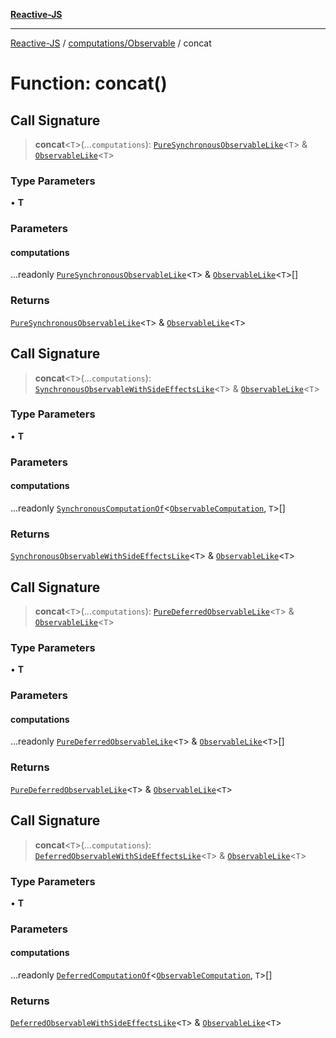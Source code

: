 [**Reactive-JS**](../../../README.md)

***

[Reactive-JS](../../../README.md) / [computations/Observable](../README.md) / concat

# Function: concat()

## Call Signature

> **concat**\<`T`\>(...`computations`): [`PureSynchronousObservableLike`](../../interfaces/PureSynchronousObservableLike.md)\<`T`\> & [`ObservableLike`](../../interfaces/ObservableLike.md)\<`T`\>

### Type Parameters

• **T**

### Parameters

#### computations

...readonly [`PureSynchronousObservableLike`](../../interfaces/PureSynchronousObservableLike.md)\<`T`\> & [`ObservableLike`](../../interfaces/ObservableLike.md)\<`T`\>[]

### Returns

[`PureSynchronousObservableLike`](../../interfaces/PureSynchronousObservableLike.md)\<`T`\> & [`ObservableLike`](../../interfaces/ObservableLike.md)\<`T`\>

## Call Signature

> **concat**\<`T`\>(...`computations`): [`SynchronousObservableWithSideEffectsLike`](../../interfaces/SynchronousObservableWithSideEffectsLike.md)\<`T`\> & [`ObservableLike`](../../interfaces/ObservableLike.md)\<`T`\>

### Type Parameters

• **T**

### Parameters

#### computations

...readonly [`SynchronousComputationOf`](../../type-aliases/SynchronousComputationOf.md)\<[`ObservableComputation`](../interfaces/ObservableComputation.md), `T`\>[]

### Returns

[`SynchronousObservableWithSideEffectsLike`](../../interfaces/SynchronousObservableWithSideEffectsLike.md)\<`T`\> & [`ObservableLike`](../../interfaces/ObservableLike.md)\<`T`\>

## Call Signature

> **concat**\<`T`\>(...`computations`): [`PureDeferredObservableLike`](../../interfaces/PureDeferredObservableLike.md)\<`T`\> & [`ObservableLike`](../../interfaces/ObservableLike.md)\<`T`\>

### Type Parameters

• **T**

### Parameters

#### computations

...readonly [`PureDeferredObservableLike`](../../interfaces/PureDeferredObservableLike.md)\<`T`\> & [`ObservableLike`](../../interfaces/ObservableLike.md)\<`T`\>[]

### Returns

[`PureDeferredObservableLike`](../../interfaces/PureDeferredObservableLike.md)\<`T`\> & [`ObservableLike`](../../interfaces/ObservableLike.md)\<`T`\>

## Call Signature

> **concat**\<`T`\>(...`computations`): [`DeferredObservableWithSideEffectsLike`](../../interfaces/DeferredObservableWithSideEffectsLike.md)\<`T`\> & [`ObservableLike`](../../interfaces/ObservableLike.md)\<`T`\>

### Type Parameters

• **T**

### Parameters

#### computations

...readonly [`DeferredComputationOf`](../../type-aliases/DeferredComputationOf.md)\<[`ObservableComputation`](../interfaces/ObservableComputation.md), `T`\>[]

### Returns

[`DeferredObservableWithSideEffectsLike`](../../interfaces/DeferredObservableWithSideEffectsLike.md)\<`T`\> & [`ObservableLike`](../../interfaces/ObservableLike.md)\<`T`\>
